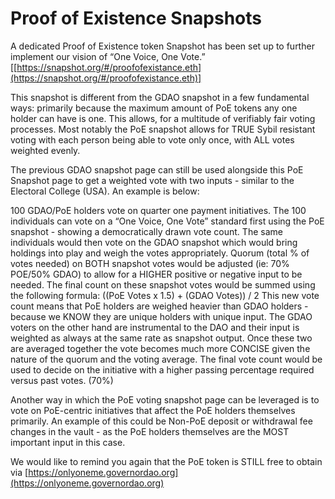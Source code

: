 # Proof of Existence Snapshots

A dedicated Proof of Existence token Snapshot has been set up to further implement our vision of “One Voice, One Vote.” \[[https://snapshot.org/#/proofofexistance.eth](https://snapshot.org/#/proofofexistance.eth)]

This snapshot is different from the GDAO snapshot in a few fundamental ways: primarily because the maximum amount of PoE tokens any one holder can have is one. This allows, for a multitude of verifiably fair voting processes. Most notably the PoE snapshot allows for TRUE Sybil resistant voting with each person being able to vote only once, with ALL votes weighted evenly.&#x20;

The previous GDAO snapshot page can still be used alongside this PoE Snapshot page to get a weighted vote with two inputs - similar to the Electoral College (USA). An example is below:

100 GDAO/PoE holders vote on quarter one payment initiatives. The 100 individuals can vote on a “One Voice, One Vote” standard first using the PoE snapshot - showing a democratically drawn vote count. The same individuals would then vote on the GDAO snapshot which would bring holdings into play and weigh the votes appropriately. Quorum (total % of votes needed) on BOTH snapshot votes would be adjusted (ie: 70% POE/50% GDAO) to allow for a HIGHER positive or negative input to be needed. The final count on these snapshot votes would be summed using the following formula: ((PoE Votes x 1.5) + (GDAO Votes)) / 2 This new vote count means that PoE holders are weighed heavier than GDAO holders - because we KNOW they are unique holders with unique input. The GDAO voters on the other hand are instrumental to the DAO and their input is weighted as always at the same rate as snapshot output. Once these two are averaged together the vote becomes much more CONCISE given the nature of the quorum and the voting average. The final vote count would be used to decide on the initiative with a higher passing percentage required versus past votes. (70%)

Another way in which the PoE voting snapshot page can be leveraged is to vote on PoE-centric initiatives that affect the PoE holders themselves primarily. An example of this could be Non-PoE deposit or withdrawal fee changes in the vault - as the PoE holders themselves are the MOST important input in this case.

We would like to remind you again that the PoE token is STILL free to obtain via [https://onlyoneme.governordao.org](https://onlyoneme.governordao.org)
